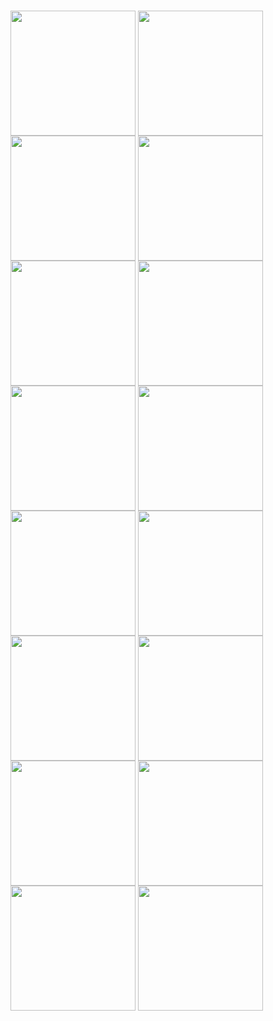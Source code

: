 <h1></h1>

<div style="display:flex;flex-wrap:wrap">
	<img style="width:200px" src="https://firebasestorage.googleapis.com/v0/b/shopdrop-a8a7c.appspot.com/o/screenshot%2F1.jpg?alt=media&token=192be4f8-1287-4905-939c-fb56f2cf55de">
    &nbsp;
	<img style="width:200px" src="https://firebasestorage.googleapis.com/v0/b/shopdrop-a8a7c.appspot.com/o/screenshot%2F2.jpg?alt=media&token=c844fedf-5fde-425a-a089-172421d143db">
	 &nbsp;
	<img style="width:200px" src="https://firebasestorage.googleapis.com/v0/b/shopdrop-a8a7c.appspot.com/o/screenshot%2F3.jpg?alt=media&token=cc335e54-1f6c-4d61-92d4-f8dfbd8d1342">
	 &nbsp; 
	<img style="width:200px" src="https://firebasestorage.googleapis.com/v0/b/shopdrop-a8a7c.appspot.com/o/screenshot%2F4.jpg?alt=media&token=d93d70ae-0426-462c-b65a-4929880bf653">
	 &nbsp; 
	<img style="width:200px" src="https://firebasestorage.googleapis.com/v0/b/shopdrop-a8a7c.appspot.com/o/screenshot%2F5.jpg?alt=media&token=7f97a59f-9ec4-4df8-9559-8a77a82a269e">
	 &nbsp; 
	<img style="width:200px" src="https://firebasestorage.googleapis.com/v0/b/shopdrop-a8a7c.appspot.com/o/screenshot%2F6.jpg?alt=media&token=3e23043c-d54a-487f-9d15-5528383defab">
	 &nbsp; 
	<img style="width:200px" src="https://firebasestorage.googleapis.com/v0/b/shopdrop-a8a7c.appspot.com/o/screenshot%2F7.jpg?alt=media&token=c2fec74c-3778-43dd-8139-30ff29613635">
	 &nbsp; 
	<img style="width:200px" src="https://firebasestorage.googleapis.com/v0/b/shopdrop-a8a7c.appspot.com/o/screenshot%2F8.jpg?alt=media&token=9b1ff07b-5afb-4207-a2cf-01a96981e781">
	 &nbsp; 
	<img style="width:200px" src="https://firebasestorage.googleapis.com/v0/b/shopdrop-a8a7c.appspot.com/o/screenshot%2F9.jpg?alt=media&token=ea03d836-8bff-4b28-85dc-6676330dfc75">
	 &nbsp; 
	<img style="width:200px" src="https://firebasestorage.googleapis.com/v0/b/shopdrop-a8a7c.appspot.com/o/screenshot%2F10.jpg?alt=media&token=2a08167e-0b94-41c0-b70b-e3f72b3c13cf">
	 &nbsp; 
	<img style="width:200px" src="https://firebasestorage.googleapis.com/v0/b/shopdrop-a8a7c.appspot.com/o/screenshot%2F11.jpg?alt=media&token=b0568875-aa90-41f6-a361-75b967ec9cd4">
	 &nbsp; 
	<img style="width:200px" src="https://firebasestorage.googleapis.com/v0/b/shopdrop-a8a7c.appspot.com/o/screenshot%2F12.jpg?alt=media&token=f0182093-f63f-4193-9ec6-d3881880dfed">
	 &nbsp; 
	<img style="width:200px" src="https://firebasestorage.googleapis.com/v0/b/shopdrop-a8a7c.appspot.com/o/screenshot%2F13.jpg?alt=media&token=1c43eb87-fc38-457d-a948-2160c6b424da">
	 &nbsp; 
	<img style="width:200px" src="https://firebasestorage.googleapis.com/v0/b/shopdrop-a8a7c.appspot.com/o/screenshot%2F14.jpg?alt=media&token=05ae4a2d-9775-4651-bc96-a46a2c782f37">
	 &nbsp; 
	<img style="width:200px" src="https://firebasestorage.googleapis.com/v0/b/shopdrop-a8a7c.appspot.com/o/screenshot%2F15.jpg?alt=media&token=229d6374-2bd6-4c29-a6c9-f166d652e484">
	 &nbsp; 
	<img style="width:200px" src="https://firebasestorage.googleapis.com/v0/b/shopdrop-a8a7c.appspot.com/o/screenshot%2F16.jpg?alt=media&token=320978de-b811-4bf3-9120-6b2bca4292ff">
	 &nbsp; 
	
</div>

